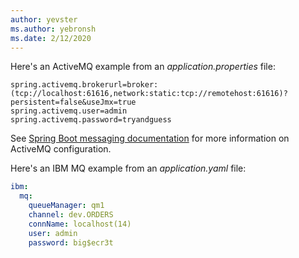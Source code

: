 ```yaml
---
author: yevster
ms.author: yebronsh
ms.date: 2/12/2020
---
```


Here's an ActiveMQ example from an *application.properties* file:

```properties
spring.activemq.brokerurl=broker:(tcp://localhost:61616,network:static:tcp://remotehost:61616)?persistent=false&useJmx=true
spring.activemq.user=admin
spring.activemq.password=tryandguess
```

See [Spring Boot messaging documentation](https://docs.spring.io/spring-boot/docs/2.0.x/reference/html/boot-features-messaging.html) for more information on ActiveMQ configuration.

Here's an IBM MQ example from an *application.yaml* file:

```yaml
ibm:
  mq:
    queueManager: qm1
    channel: dev.ORDERS
    connName: localhost(14)
    user: admin
    password: big$ecr3t
```
